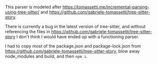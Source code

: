 This parser is modeled after https://tomassetti.me/incremental-parsing-using-tree-sitter/ and https://github.com/gabriele-tomassetti/tree-sitter-story.

There is currently a bug in the latest version of tree-sitter, and without referencing the files in https://github.com/gabriele-tomassetti/tree-sitter-story I don't think I would have ended up with a functioning parser.

I had to copy most of the package.json and package-lock.json from https://github.com/gabriele-tomassetti/tree-sitter-story, blow away node_modules and build, and then `npm i`.
